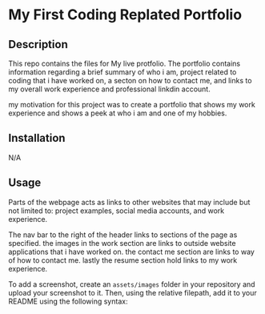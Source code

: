 # My First Coding Replated Portfolio

## Description

This repo contains the files for My live protfolio. The portfolio contains information regarding a brief summary of who i am, project related to coding that i have worked on, a secton on how to contact me, and links to my overall work experience and professional linkdin account.


my motivation for this project was to create a portfolio that shows my work experience and shows a peek at who i am and one of my hobbies.


## Installation

N/A


## Usage

Parts of the webpage acts as links to other websites that may include but not limited to: project examples, social media accounts, and work experience.

The nav bar to the right of the header links to sections of the page as specified. the images in the work section are links to outside website applications that i have worked on. the contact me section are links to way of how to contact me. lastly the resume section hold links to my work experience. 

To add a screenshot, create an `assets/images` folder in your repository and upload your screenshot to it. Then, using the relative filepath, add it to your README using the following syntax:
